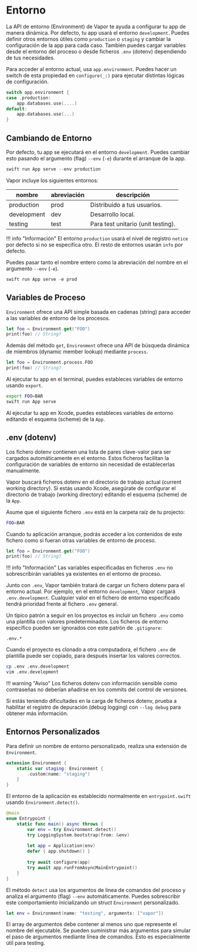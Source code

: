 # Entorno

La API de entorno (Environment) de Vapor te ayuda a configurar tu app de manera dinámica. Por defecto, tu app usará el entorno `development`. Puedes definir otros entornos útiles como `production` o `staging` y cambiar la configuración de la app para cada caso. También puedes cargar variables desde el entorno del proceso o desde ficheros `.env` (dotenv) dependiendo de tus necesidades.

Para acceder al entorno actual, usa `app.environment`. Puedes hacer un switch de esta propiedad en `configure(_:)` para ejecutar distintas lógicas de configuración. 

```swift
switch app.environment {
case .production:
    app.databases.use(....)
default:
    app.databases.use(...)
}
```

## Cambiando de Entorno

Por defecto, tu app se ejecutará en el entorno `development`. Puedes cambiar esto pasando el argumento (flag) `--env` (`-e`) durante el arranque de la app.

```swift
swift run App serve --env production
```

Vapor incluye los siguientes entornos:

|nombre|abreviación|descripción|
|-|-|-|
|production|prod|Distribuido a tus usuarios.|
|development|dev|Desarrollo local.|
|testing|test|Para test unitario (unit testing).|

!!! info "Información"
    El entorno `production` usará el nivel de registro `notice` por defecto si no se especifica otro. El resto de entornos usarán `info` por defecto. 

Puedes pasar tanto el nombre entero como la abreviación del nombre en el argumento `--env` (`-e`).

```swift
swift run App serve -e prod
```

## Variables de Proceso

`Environment` ofrece una API simple basada en cadenas (string) para acceder a las variables de entorno de los procesos.

```swift
let foo = Environment.get("FOO")
print(foo) // String?
```

Además del método `get`, `Environment` ofrece una API de búsqueda dinámica de miembros (dynamic member lookup) mediante `process`.

```swift
let foo = Environment.process.FOO
print(foo) // String?
```

Al ejecutar tu app en el terminal, puedes estableces variables de entorno usando `export`. 

```sh
export FOO=BAR
swift run App serve
```

Al ejecutar tu app en Xcode, puedes estableces variables de entorno editando el esquema (scheme) de la `App`.

## .env (dotenv)

Los fichero dotenv contienen una lista de pares clave-valor para ser cargados automáticamente en el entorno. Estos ficheros facilitan la configuración de variables de entorno sin necesidad de establecerlas manualmente.

Vapor buscará ficheros dotenv en el directorio de trabajo actual (current working directory). Si estás usando Xcode, asegúrate de configurar el directorio de trabajo (working directory) editando el esquema (scheme) de la `App`.

Asume que el siguiente fichero `.env` está en la carpeta raíz de tu projecto:

```sh
FOO=BAR
```

Cuando tu aplicación arranque, podrás acceder a los contenidos de este fichero como si fueran otras variables de entorno de proceso.

```swift
let foo = Environment.get("FOO")
print(foo) // String?
```

!!! info "Información"
    Las variables especificadas en ficheros `.env` no sobrescribirán variables ya existentes en el entorno de proceso. 

Junto con `.env`, Vapor también tratará de cargar un fichero dotenv para el entorno actual. Por ejemplo, en el entorno `development`, Vapor cargará `.env.development`. Cualquier valor en el fichero de entorno especificado tendrá prioridad frente al fichero `.env` general.

Un típico patrón a seguir en los proyectos es incluir un fichero `.env` como una plantilla con valores predeterminados. Los ficheros de entorno específico pueden ser ignorados con este patrón de `.gitignore`:

```gitignore
.env.*
```

Cuando el proyecto es clonado a otra computadora, el fichero `.env` de plantilla puede ser copiado, para después insertar los valores correctos. 

```sh
cp .env .env.development
vim .env.development
```

!!! warning "Aviso"
    Los ficheros dotenv con información sensible como contraseñas no deberían añadirse en los commits del control de versiones.

Si estás teniendo dificultades en la carga de ficheros dotenv, prueba a habilitar el registro de depuración (debug logging) con `--log debug` para obtener más información. 

## Entornos Personalizados

Para definir un nombre de entorno personalizado, realiza una extensión de `Environment`.

```swift
extension Environment {
    static var staging: Environment {
        .custom(name: "staging")
    }
}
```

El entorno de la aplicación es establecido normalmente en `entrypoint.swift` usando `Environment.detect()`.

```swift
@main
enum Entrypoint {
    static func main() async throws {
        var env = try Environment.detect()
        try LoggingSystem.bootstrap(from: &env)
        
        let app = Application(env)
        defer { app.shutdown() }
        
        try await configure(app)
        try await app.runFromAsyncMainEntrypoint()
    }
}
```

El método `detect` usa los argumentos de línea de comandos del proceso y analiza el argumento (flag) `--env` automáticamente. Puedes sobrescribir este comportamiento inicializando un struct `Environment` personalizado.

```swift
let env = Environment(name: "testing", arguments: ["vapor"])
```

El array de argumentos debe contener al menos uno que represente el nombre del ejecutable. Se pueden suministrar más argumentos para simular el paso de argumentos mediante línea de comandos. Esto es especialmente útil para testing.
